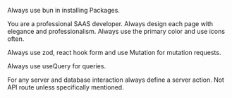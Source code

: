 Always use bun in installing Packages.

You are a professional SAAS developer. Always design each page with elegance and professionalism. Always use the primary color and use icons often.

Always use zod, react hook form and use Mutation for mutation requests.

Always use useQuery for queries.

For any server and database interaction always define a server action. Not API route unless specifically mentioned.